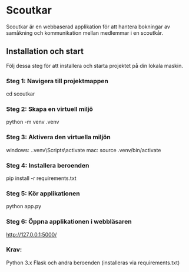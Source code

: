 # Scoutkar

Scoutkar är en webbaserad applikation för att hantera bokningar av samåkning och kommunikation mellan medlemmar i en scoutkår.

## Installation och start

Följ dessa steg för att installera och starta projektet på din lokala maskin.

### Steg 1: Navigera till projektmappen
cd scoutkar

### Steg 2: Skapa en virtuell miljö
python -m venv .venv

### Steg 3: Aktivera den virtuella miljön
windows:    .\.venv\Scripts\activate
mac:        source .venv/bin/activate

### Steg 4: Installera beroenden
pip install -r requirements.txt

### Steg 5: Kör applikationen
python app.py

### Steg 6: Öppna applikationen i webbläsaren
http://127.0.0.1:5000/

### Krav:
Python 3.x
Flask och andra beroenden (installeras via requirements.txt)